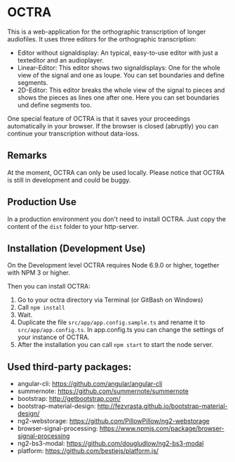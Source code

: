 # OCTRA

This is a web-application for the orthographic transcription of longer
audiofiles. It uses three editors for the orthographic transcription:

* Editor without signaldisplay: An typical, easy-to-use editor with just a texteditor and an audioplayer.
* Linear-Editor: This editor shows two signaldisplays: One for the whole view of the signal and one as loupe. You can set boundaries and define segments.
* 2D-Editor: This editor breaks the whole view of the signal to pieces and shows the pieces as lines one after one. Here you can set boundaries und define segments too.

One special feature of OCTRA is that it saves your proceedings automatically in your browser. If the browser is closed (abruptly) you can continue your transcription without data-loss.

## Remarks
At the moment, OCTRA can only be used locally. Please notice that OCTRA is still in development and could be buggy.

## Production Use
In a production environment you don't need to install OCTRA. Just copy the content of the ``dist`` folder to your http-server.

## Installation (Development Use)
On the Development level OCTRA requires Node 6.9.0 or higher, together with NPM 3 or higher.

Then you can install OCTRA:

1. Go to your octra directory via Terminal (or GitBash on Windows)
2. Call `` npm install ``
3. Wait.
4. Duplicate the file ``src/app/app.config.sample.ts`` and rename it to ``src/app/app.config.ts``. In app.config.ts you can change the settings of your instance of OCTRA.
5. After the installation you can call `` npm start `` to start the node server.

## Used third-party packages:
* angular-cli: https://github.com/angular/angular-cli
* summernote: https://github.com/summernote/summernote
* bootstrap: http://getbootstrap.com/
* bootstrap-material-design: http://fezvrasta.github.io/bootstrap-material-design/
* ng2-webstorage: https://github.com/PillowPillow/ng2-webstorage
* browser-signal-processing: https://www.npmjs.com/package/browser-signal-processing
* ng2-bs3-modal: https://github.com/dougludlow/ng2-bs3-modal
* platform: https://github.com/bestiejs/platform.js/